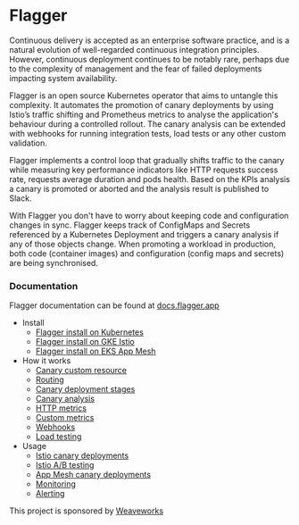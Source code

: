 # Flagger

Continuous delivery is accepted as an enterprise software practice, and is a natural evolution of well-regarded continuous integration principles. However, continuous deployment continues to be notably rare, perhaps due to the complexity of management and the fear of failed deployments impacting system availability. 

Flagger is an open source Kubernetes operator that aims to untangle this complexity. It automates the promotion of canary deployments by using Istio’s traffic shifting and Prometheus metrics to analyse the application's behaviour during a controlled rollout. The canary analysis can be extended with webhooks for running integration tests, load tests or any other custom validation.

Flagger implements a control loop that gradually shifts traffic to the canary while measuring key performance 
indicators like HTTP requests success rate, requests average duration and pods health. Based on the KPIs analysis 
a canary is promoted or aborted and the analysis result is published to Slack.

With Flagger you don't have to worry about keeping code and configuration changes in sync. Flagger keeps track of ConfigMaps and Secrets referenced by a Kubernetes Deployment and triggers a canary analysis if any of those objects change. When promoting a workload in production, both code (container images) and configuration (config maps and secrets) are being synchronised.

### Documentation

Flagger documentation can be found at [docs.flagger.app](https://docs.flagger.app)

* Install
    * [Flagger install on Kubernetes](https://docs.flagger.app/install/flagger-install-on-kubernetes)
    * [Flagger install on GKE Istio](https://docs.flagger.app/install/flagger-install-on-google-cloud)
    * [Flagger install on EKS App Mesh](https://docs.flagger.app/install/flagger-install-on-eks-appmesh)
* How it works
    * [Canary custom resource](https://docs.flagger.app/how-it-works#canary-custom-resource)
    * [Routing](https://docs.flagger.app/how-it-works#istio-routing)
    * [Canary deployment stages](https://docs.flagger.app/how-it-works#canary-deployment)
    * [Canary analysis](https://docs.flagger.app/how-it-works#canary-analysis)
    * [HTTP metrics](https://docs.flagger.app/how-it-works#http-metrics)
    * [Custom metrics](https://docs.flagger.app/how-it-works#custom-metrics)
    * [Webhooks](https://docs.flagger.app/how-it-works#webhooks)
    * [Load testing](https://docs.flagger.app/how-it-works#load-testing)
* Usage
    * [Istio canary deployments](https://docs.flagger.app/usage/progressive-delivery)
    * [Istio A/B testing](https://docs.flagger.app/usage/ab-testing)
    * [App Mesh canary deployments](https://docs.flagger.app/usage/appmesh-progressive-delivery)
    * [Monitoring](https://docs.flagger.app/usage/monitoring)
    * [Alerting](https://docs.flagger.app/usage/alerting)

This project is sponsored by [Weaveworks](https://www.weave.works/)
